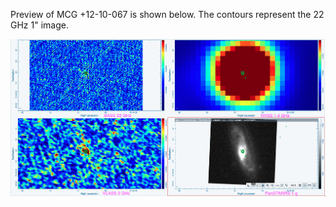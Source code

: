 Preview of MCG +12-10-067 is shown below. The contours represent the 22 GHz 1" image. 

![MCG+12-10-067.png](MCG+12-10-067.png "MCG+12-10-067")

